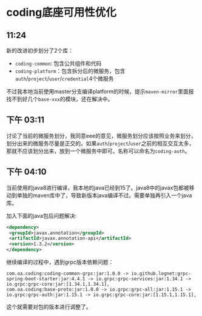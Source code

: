 # coding底座可用性优化

## 11:24

新的改进初步划分了2个库：
- `coding-common`: 包含公共组件和代码
- `coding-platform`：包含拆分后的微服务，包含`auth`/`project`/`user`/`credential`4个微服务

不过我本地当前使用master分支编译platform的时候，提示`maven-mirror`里面报找不到好几个`base-xxx`的模块，还在解决中。

## 下午 03:11

讨论了当前的微服务划分，我同意eee的意见，微服务划分应该按照业务来划分，划分出来的微服务尽量是正交的。如果`auth`/`project`/`user`之前的相互交互太多，那就不应该划分出来，放到一个微服务中即可。名称可以命名为`coding-auth`。

## 下午 04:10

当前使用的java8进行编译，我本地的java已经到15了。java8中的javax包都被移动到单独的maven库中了，导致新版本java编译不过。需要单独再引入一个java库。

加入下面的java包后问题解决:

```xml
<dependency>  
 <groupId>javax.annotation</groupId>  
 <artifactId>javax.annotation-api</artifactId>  
 <version>1.3.2</version>  
</dependency>
```

继续编译的过程中，遇到grpc版本依赖问题：

```
com.oa.coding:coding-common-grpc:jar:1.0.0 -> io.github.lognet:grpc-spring-boot-starter:jar:4.4.1 -> io.grpc:grpc-services:jar:1.34.1 -> io.grpc:grpc-core:jar:[1.34.1,1.34.1], 
com.oa.coding:base-proto:jar:1.0.0 -> io.grpc:grpc-all:jar:1.15.1 -> io.grpc:grpc-auth:jar:1.15.1 -> io.grpc:grpc-core:jar:[1.15.1,1.15.1], 
```

这个就需要对包的版本进行调整了。